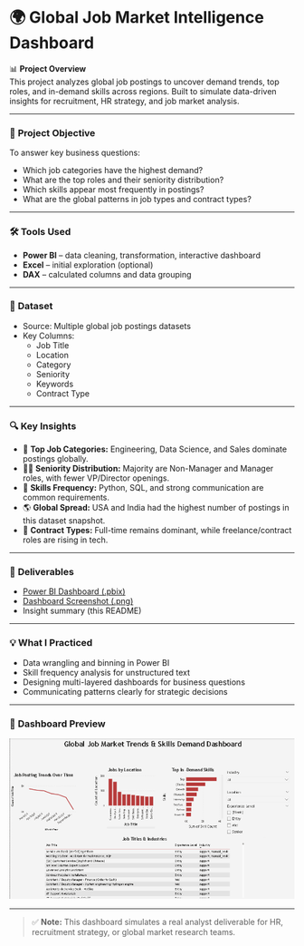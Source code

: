 # 🌍 Global Job Market Intelligence Dashboard

📊 **Project Overview**  
This project analyzes global job postings to uncover demand trends, top roles, and in-demand skills across regions. Built to simulate data-driven insights for recruitment, HR strategy, and job market analysis.

---

### 🎯 **Project Objective**

To answer key business questions:
- Which job categories have the highest demand?
- What are the top roles and their seniority distribution?
- Which skills appear most frequently in postings?
- What are the global patterns in job types and contract types?

---

### 🛠️ **Tools Used**

- **Power BI** – data cleaning, transformation, interactive dashboard
- **Excel** – initial exploration (optional)
- **DAX** – calculated columns and data grouping

---

### 📂 **Dataset**

- Source: Multiple global job postings datasets  
- Key Columns:
  - Job Title
  - Location
  - Category
  - Seniority
  - Keywords
  - Contract Type

---

### 🔍 **Key Insights**

- 🏢 **Top Job Categories:** Engineering, Data Science, and Sales dominate postings globally.
- 🧑‍💼 **Seniority Distribution:** Majority are Non-Manager and Manager roles, with fewer VP/Director openings.
- 📝 **Skills Frequency:** Python, SQL, and strong communication are common requirements.
- 🌎 **Global Spread:** USA and India had the highest number of postings in this dataset snapshot.
- 🔗 **Contract Types:** Full-time remains dominant, while freelance/contract roles are rising in tech.

---

### 📁 **Deliverables**

- [Power BI Dashboard (.pbix)](https://github.com/Lil729/Global-Job-Market-Intelligence-/blob/main/Procurement%20Capstone%20Project.pbix)
- [Dashboard Screenshot (.png)](https://github.com/Lil729/Global-Job-Market-Intelligence-/blob/main/Screenshot%202025-06-30%20202120.png)
- Insight summary (this README)

---

### 💡 **What I Practiced**

- Data wrangling and binning in Power BI
- Skill frequency analysis for unstructured text
- Designing multi-layered dashboards for business questions
- Communicating patterns clearly for strategic decisions

---

### 📸 **Dashboard Preview**

![Job Market Dashboard Preview](https://github.com/Lil729/Global-Job-Market-Intelligence-/blob/main/Screenshot%202025-06-30%20202120.png)

---

> ✅ **Note:** This dashboard simulates a real analyst deliverable for HR, recruitment strategy, or global market research teams.
